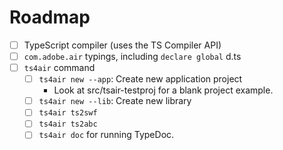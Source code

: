 # Roadmap

- [ ] TypeScript compiler (uses the TS Compiler API)
- [ ] `com.adobe.air` typings, including `declare global` d.ts
- [ ] `ts4air` command
  - [ ] `ts4air new --app`: Create new application project
    - Look at src/tsair-testproj for a blank project example.
  - [ ] `ts4air new --lib`: Create new library
  - [ ] `ts4air ts2swf`
  - [ ] `ts4air ts2abc`
  - [ ] `ts4air doc` for running TypeDoc.
